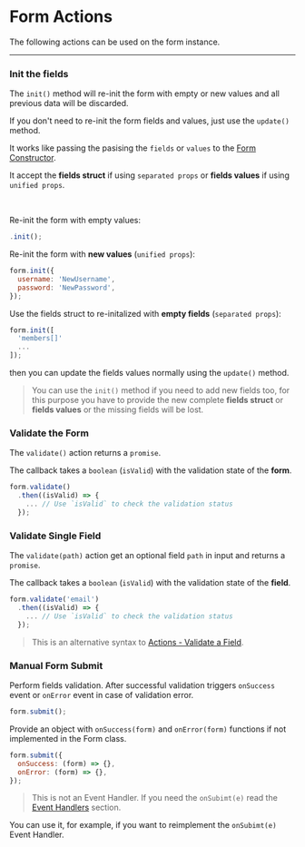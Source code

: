 # Form Actions

The following actions can be used on the form instance.

---

### Init the fields

The `init()` method will re-init the form with empty or new values and all previous data will be discarded.

If you don't need to re-init the form fields and values, just use the `update()` method.

It works like passing the pasising the `fields` or `values` to the [Form Constructor](../api-reference/form-initialization.md).

It accept the **fields struct** if using `separated props` or **fields values** if using `unified props`.

<br>

Re-init the form with empty values:

```javascript
.init();
```

Re-init the form with **new values** (`unified props`):

```javascript
form.init({
  username: 'NewUsername',
  password: 'NewPassword',
});
```

Use the fields struct to re-initalized with **empty fields** (`separated props`):

```javascript
form.init([
  'members[]'
  ...
]);
```

then you can update the fields values normally using the `update()` method.

> You can use the `init()` method if you need to add new fields too, for this purpose you have to provide the new complete **fields struct** or **fields values** or the missing fields will be lost.

### Validate the Form

The `validate()` action returns a `promise`.

The callback takes a `boolean` (`isValid`) with the validation state of the **form**.

```javascript
form.validate()
  .then((isValid) => {
    ... // Use `isValid` to check the validation status
  });
```

### Validate Single Field

The `validate(path)` action get an optional field `path` in input and returns a `promise`.

The callback takes a `boolean` (`isValid`) with the validation state of the **field**.

```javascript
form.validate('email')
  .then((isValid) => {
    ... // Use `isValid` to check the validation status
  });
```

> This is an alternative syntax to [Actions - Validate a Field](https://foxhound87.github.io/mobx-react-form/docs/actions/actions.html#validate-a-field).

### Manual Form Submit

Perform fields validation. After successful validation triggers `onSuccess` event or `onError` event in case of validation error.

```javascript
form.submit();
```

Provide an object with `onSuccess(form)` and `onError(form)` functions if not implemented in the Form class.

```javascript
form.submit({
  onSuccess: (form) => {},
  onError: (form) => {},
});
```

> This is not an Event Handler.
> If you need the `onSubimt(e)` read the [Event Handlers](../events/events-handlers.md) section.

You can use it, for example, if you want to reimplement the `onSubimt(e)` Event Handler.
